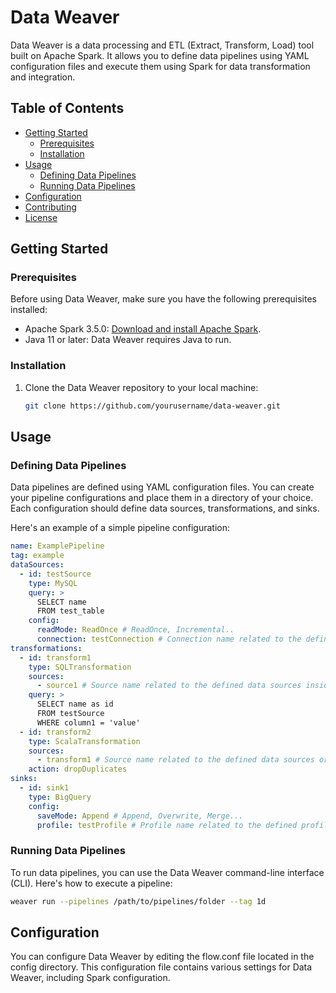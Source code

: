 # Data Weaver

Data Weaver is a data processing and ETL (Extract, Transform, Load) tool built on Apache Spark. It allows you to define
data pipelines using YAML configuration files and execute them using Spark for data transformation and integration.

## Table of Contents

- [Getting Started](#getting-started)
    - [Prerequisites](#prerequisites)
    - [Installation](#installation)
- [Usage](#usage)
    - [Defining Data Pipelines](#defining-data-pipelines)
    - [Running Data Pipelines](#running-data-pipelines)
- [Configuration](#configuration)
- [Contributing](#contributing)
- [License](#license)

## Getting Started

### Prerequisites

Before using Data Weaver, make sure you have the following prerequisites installed:

- Apache Spark 3.5.0: [Download and install Apache Spark](https://spark.apache.org/downloads.html).
- Java 11 or later: Data Weaver requires Java to run.

### Installation

1. Clone the Data Weaver repository to your local machine:

   ```bash
   git clone https://github.com/yourusername/data-weaver.git

## Usage

### Defining Data Pipelines

Data pipelines are defined using YAML configuration files. You can create your pipeline configurations and place them in
a directory of your choice. Each configuration should define data sources, transformations, and sinks.

Here's an example of a simple pipeline configuration:

```yaml
name: ExamplePipeline
tag: example
dataSources:
  - id: testSource
    type: MySQL
    query: >
      SELECT name
      FROM test_table
    config:
      readMode: ReadOnce # ReadOnce, Incremental..
      connection: testConnection # Connection name related to the defined connections inside application.conf
transformations:
  - id: transform1
    type: SQLTransformation
    sources:
      - source1 # Source name related to the defined data sources inside pipeline.yaml
    query: >
      SELECT name as id
      FROM testSource
      WHERE column1 = 'value'
  - id: transform2
    type: ScalaTransformation
    sources:
      - transform1 # Source name related to the defined data sources or transformations inside pipeline.yaml
    action: dropDuplicates
sinks:
  - id: sink1
    type: BigQuery
    config:
      saveMode: Append # Append, Overwrite, Merge...
      profile: testProfile # Profile name related to the defined profiles inside application.conf
```

### Running Data Pipelines

To run data pipelines, you can use the Data Weaver command-line interface (CLI). Here's how to execute a pipeline:

```bash
weaver run --pipelines /path/to/pipelines/folder --tag 1d
```

## Configuration

You can configure Data Weaver by editing the flow.conf file located in the config directory. This configuration file
contains various settings for Data Weaver, including Spark configuration.